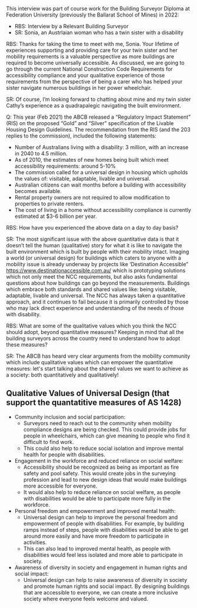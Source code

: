 This interview was part of course work for the Building Surveyor Diploma at Federation University (previously the Ballarat School of Mines) in 2022:

  - RBS: Interview by a Relevant Building Surveyor
  - SR: Sonia, an Austrlaian woman who has a twin sister with a disability

RBS:
Thanks for taking the time to meet with me, Sonia. Your lifetime of experiences supporting and providing care for your twin sister and her mobility requirements is a valuable perspective as more buildings are required to become universally accessible. As discussed, we are going to go through the current National Construction Code Requirements for accessibility compliance and your qualitative experience of those requirements from the perspective of being a carer who has helped your sister navigate numerous buildings in her power wheelchair.

SR:
Of course, I’m looking forward to chatting about mine and my twin sister Cathy’s experience as a quadrapalegic navigating the built environment.

Q:
This year (Feb 2021) the ABCB released a “Regulatory Impact Statement” (RIS) on the proposed “Gold” and “Silver” specification of the Livable Housing Design Guidelines. The recommendation from the RIS (and the 203 replies to the commission), included the following statements:

* Number of Australians living with a disability: 3 million, with an increase in 2040 to 4.5 million.
* As of 2010, the estimates of new homes being built which meet accessibility requirements: around 5-10%
* The commission called for a universal design in housing which upholds the values of: visitable, adaptable, livable and universal.
* Australian citizens can wait months before a building with accessibility becomes available.
* Rental property owners are not required to allow modification to properties to private renters.
* The cost of living in a home without accessibility compliance is currently estimated at $3-6 billion per year.

RBS:
How have you experienced the above data on a day to day basis?

SR:
The most significant issue with the above quantitative data is that it doesn’t tell the human (qualitative) story for what it is like to navigate the built environment which is built by people with their mobility intact. Imaging a world (or universal design) for buildings which caters to anyone with a mobility issue is already underway by projects like ‘Destination Accessible” <https://www.destinationaccessible.com.au/> which is prototyping solutions which not only meet the NCC requirements, but also asks fundamental questions about how buildings can go beyond the measurements. Buildings which embrace both standards and shared values like: being visitable, adaptable, livable and universal. The NCC has always taken a quantitative approach, and it continues to fail because it is primarily controlled by those who may lack direct experience and understanding of the needs of those with disability. 

RBS:
What are some of the qualitative values which you think the NCC should adopt, beyond quantitative measures? Keeping in mind that all the building surveyors across the country need to understand how to adopt these measures?

SR:
The ABCB has heard very clear arguments from the mobility community which include qualitative values which can empower the quantitative measures: let's start talking about the shared values we want to achieve as a society: both quantitatively and qualitatively!

## Qualitative Values of Universal Design (that support the quantatitive measures of AS 1428)

* Community inclusion and social participation:
    * Surveyors need to reach out to the community when mobility compliance designs are being checked. This could provide jobs for people in wheelchairs, which can give meaning to people who find it difficult to find work.
    * This could also help to reduce social isolation and improve mental health for people with disabilities.
* Engagement in the workforce and reduced reliance on social welfare:
    * Accessibility should be recognized as being as important as fire safety and pool safety. This would create jobs in the surveying profession and lead to new design ideas that would make buildings more accessible for everyone.
    * It would also help to reduce reliance on social welfare, as people with disabilities would be able to participate more fully in the workforce.
* Personal freedom and empowerment and improved mental health:
    * Universal design can help to improve the personal freedom and empowerment of people with disabilities. For example, by building ramps instead of steps, people with disabilities would be able to get around more easily and have more freedom to participate in activities.
    * This can also lead to improved mental health, as people with disabilities would feel less isolated and more able to participate in society.
* Awareness of diversity in society and engagement in human rights and social impact:
    * Universal design can help to raise awareness of diversity in society and promote human rights and social impact. By designing buildings that are accessible to everyone, we can create a more inclusive society where everyone feels welcome and valued.
